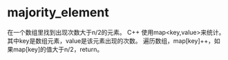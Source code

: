 # majority_element

在一个数组里找到出现次数大于n/2的元素。
C++
使用map<key,value>来统计。其中key是数组元素，value是该元素出现的次数。
遍历数组，map[key]++，如果map[key]的值大于n/2，return。

